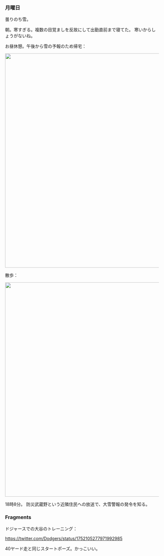 ### 月曜日

曇りのち雪。

朝。寒すぎる。複数の目覚ましを反故にして出勤直前まで寝てた。
寒いからしょうがないね。

お昼休憩。午後から雪の予報のため帰宅：

<img src="https://i.imgur.com/6T72X88.jpg" width="700">

散歩：

<img src="https://i.imgur.com/v4xQEyB.jpg" width="700">

18時8分。
防災武蔵野という近隣住民への放送で、大雪警報の発令を知る。

### Fragments

ドジャースでの大谷のトレーニング：

https://twitter.com/Dodgers/status/1752105277971992985

40ヤード走と同じスタートポーズ。かっこいい。